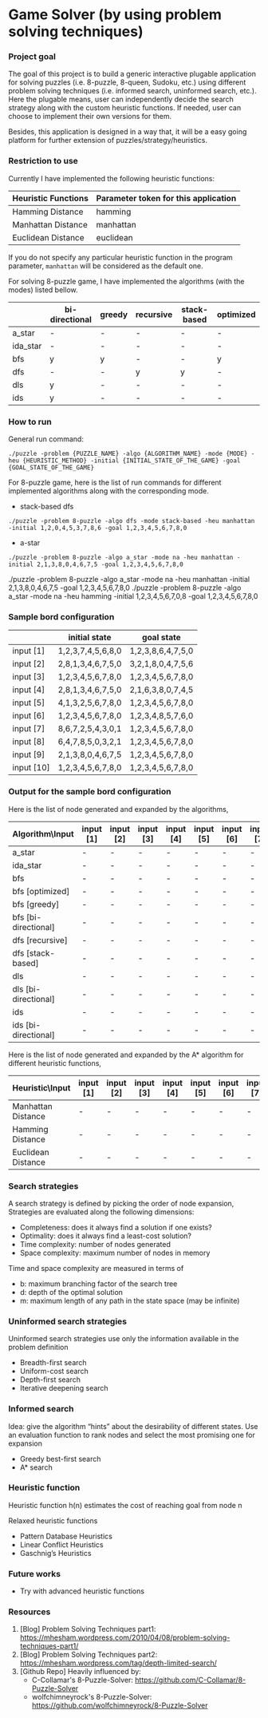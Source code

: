 # Game Solver (by using problem solving techniques)

### Project goal

The goal of this project is to build a generic interactive plugable application for solving puzzles (i.e. 8-puzzle, 8-queen, Sudoku, etc.) using different problem solving techniques (i.e. informed search, uninformed search, etc.).
Here the plugable means, user can independently decide the search strategy along with the custom heuristic functions. If needed, user can choose to implement their own versions for them.

Besides, this application is designed in a way that, it will be a easy going platform for further extension of puzzles/strategy/heuristics.

### Restriction to use

Currently I have implemented the following heuristic functions:

| Heuristic Functions | Parameter token for this application |
| --- | --- |
| Hamming Distance | hamming |
| Manhattan Distance | manhattan |
| Euclidean Distance | euclidean |

If you do not specify any particular heuristic function in the program parameter, `manhattan` will be considered as the default one. 

For solving 8-puzzle game, I have implemented the algorithms (with the modes) listed bellow.

|  | bi-directional | greedy | recursive | stack-based | optimized |
| --- | --- | --- | --- | --- | --- |
| a_star | - | - | - | - | - |
| ida_star | - | - | - | - | - |
| bfs | y | y | - | - | y |
| dfs | - | - | y | y | - |
| dls | y | - | - | - | - |
| ids | y | - | - | - | - |

### How to run
General run command:

```
./puzzle -problem {PUZZLE_NAME} -algo {ALGORITHM_NAME} -mode {MODE} -heu {HEURISTIC_METHOD} -initial {INITIAL_STATE_OF_THE_GAME} -goal {GOAL_STATE_OF_THE_GAME}
```
For 8-puzzle game, here is the list of run commands for different implemented algorithms along with the corresponding mode.

* stack-based dfs
```
./puzzle -problem 8-puzzle -algo dfs -mode stack-based -heu manhattan -initial 1,2,0,4,5,3,7,8,6 -goal 1,2,3,4,5,6,7,8,0
```

* a-star
```
./puzzle -problem 8-puzzle -algo a_star -mode na -heu manhattan -initial 2,1,3,8,0,4,6,7,5 -goal 1,2,3,4,5,6,7,8,0
```

./puzzle -problem 8-puzzle -algo a_star -mode na -heu manhattan -initial 2,1,3,8,0,4,6,7,5 -goal 1,2,3,4,5,6,7,8,0
./puzzle -problem 8-puzzle -algo a_star -mode na -heu hamming -initial 1,2,3,4,5,6,7,0,8 -goal 1,2,3,4,5,6,7,8,0

### Sample bord configuration
|  | initial state | goal state |
| --- | --- | --- |
| input [1] | 1,2,3,7,4,5,6,8,0 | 1,2,3,8,6,4,7,5,0 |
| input [2] | 2,8,1,3,4,6,7,5,0 | 3,2,1,8,0,4,7,5,6 |
| input [3] | 1,2,3,4,5,6,7,8,0 | 1,2,3,4,5,6,7,8,0 |
| input [4] | 2,8,1,3,4,6,7,5,0 | 2,1,6,3,8,0,7,4,5 |
| input [5] | 4,1,3,2,5,6,7,8,0 | 1,2,3,4,5,6,7,8,0 |
| input [6] | 1,2,3,4,5,6,7,8,0 | 1,2,3,4,8,5,7,6,0 |
| input [7] | 8,6,7,2,5,4,3,0,1 | 1,2,3,4,5,6,7,8,0 |
| input [8] | 6,4,7,8,5,0,3,2,1 | 1,2,3,4,5,6,7,8,0 |
| input [9] | 2,1,3,8,0,4,6,7,5 | 1,2,3,4,5,6,7,8,0 |
| input [10] | 1,2,3,4,5,6,7,8,0 | 1,2,3,4,5,6,7,8,0 |

### Output for the sample bord configuration

Here is the list of node generated and expanded by the algorithms,

| Algorithm\Input | input [1] | input [2] | input [3] | input [4] | input [5] | input [6] | input [7] | input [8] | input [9] | input [10] |
| --- | --- | --- | --- | --- | --- | --- | --- | --- | --- | --- |
| a_star | - | - | - | - | - | - | - | - | - | - |
| ida_star | - | - | - | - | - | - | - | - | - | - |
| bfs | - | - | - | - | - | - | - | - | - | - |
| bfs [optimized] | - | - | - | - | - | - | - | - | - | - |
| bfs [greedy] | - | - | - | - | - | - | - | - | - | - |
| bfs [bi-directional] | - | - | - | - | - | - | - | - | - | - |
| dfs [recursive] | - | - | - | - | - | - | - | - | - | - |
| dfs [stack-based] | - | - | - | - | - | - | - | - | - | - |
| dls | - | - | - | - | - | - | - | - | - | - |
| dls [bi-directional] | - | - | - | - | - | - | - | - | - | - |
| ids | - | - | - | - | - | - | - | - | - | - |
| ids [bi-directional] | - | - | - | - | - | - | - | - | - | - |

Here is the list of node generated and expanded by the A* algorithm for different heuristic functions,

| Heuristic\Input | input [1] | input [2] | input [3] | input [4] | input [5] | input [6] | input [7] | input [8] | input [9] | input [10] |
| --- | --- | --- | --- | --- | --- | --- | --- | --- | --- | --- |
| Manhattan Distance | - | - | - | - | - | - | - | - | - | - |
| Hamming Distance | - | - | - | - | - | - | - | - | - | - |
| Euclidean Distance | - | - | - | - | - | - | - | - | - | - |

### Search strategies
A search strategy is defined by picking the order of node expansion, Strategies are evaluated along the following dimensions:
* Completeness: does it always find a solution if one exists?
* Optimality: does it always find a least-cost solution?
* Time complexity: number of nodes generated
* Space complexity: maximum number of nodes in memory

Time and space complexity are measured in terms of
* b: maximum branching factor of the search tree
* d: depth of the optimal solution
* m: maximum length of any path in the state space (may be infinite)

### Uninformed search strategies
Uninformed search strategies use only the information available in the problem definition
* Breadth-first search
* Uniform-cost search
* Depth-first search
* Iterative deepening search

### Informed search
Idea: give the algorithm “hints” about the desirability of different states. Use an evaluation function to rank nodes and select the most promising one for expansion
* Greedy best-first search
* A* search

### Heuristic function
Heuristic function h(n) estimates the cost of reaching goal from node n

Relaxed heuristic functions
* Pattern Database Heuristics 
* Linear Conflict Heuristics
* Gaschnig’s Heuristics

### Future works
* Try with advanced heuristic functions

### Resources
1. [Blog] Problem Solving Techniques part1: https://mhesham.wordpress.com/2010/04/08/problem-solving-techniques-part1/
2. [Blog] Problem Solving Techniques part2: https://mhesham.wordpress.com/tag/depth-limited-search/
3. [Github Repo] Heavily influenced by:
    * C-Collamar's 8-Puzzle-Solver: https://github.com/C-Collamar/8-Puzzle-Solver
    * wolfchimneyrock's 8-Puzzle-Solver: https://github.com/wolfchimneyrock/8-Puzzle-Solver

